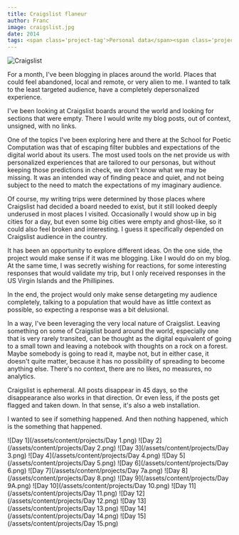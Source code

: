 ```yaml
---
title: Craigslist flaneur
author: Franc
image: craigslist.jpg
date: 2014
tags: <span class='project-tag'>Personal data</span><span class='project-tag'>Online communities</span><span class='project-tag'>Digital narratives</span>
---
```



![Craigslist](/assets/content/projects/craigslist01.png)

For a month, I've been blogging in places around the world. Places that could feel abandoned, local and remote, or very alien to me. I wanted to talk to the least targeted audience, have a completely depersonalized experience.

I've been looking at Craigslist boards around the world and looking for sections that were empty. There I would write my blog posts, out of context, unsigned, with no links.

One of the topics I've been exploring here and there at the School for Poetic Computation was that of escaping filter bubbles and expectations of the digital world about its users. The most used tools on the net provide us with personalized experiences that are tailored to our personas, but without keeping those predictions in check, we don't know what we may be missing. It was an intended way of finding peace and quiet, and not being subject to the need to match the expectations of my imaginary audience.

Of course, my writing trips were determined by those places where Craigslist had decided a board needed to exist, but it still looked deeply underused in most places I visited. Occasionally I would show up in big cities for a day, but even some big cities were empty and ghost-like, so it could also feel broken and interesting. I guess it specifically depended on Craigslist audience in the country.

It has been an opportunity to explore different ideas. On the one side, the project would make sense if it was me blogging. Like I would do on my blog. At the same time, I was secretly wishing for reactions, for some interesting responses that would validate my trip, but I only received responses in the US Virgin Islands and the Phillipines.

In the end, the project would only make sense detargeting my audience completely, talking to a population that would have as little context as possible, so expecting a response was a bit delusional.

In a way, I've been leveraging the very local nature of Craigslist. Leaving something on some of Craigslist board around the world, especially one that is very rarely transited, can be thought as the digital equivalent of going to a small town and leaving a notebook with thoughts on a rock on a forest. Maybe somebody is going to read it, maybe not, but in either case, it doesn't quite matter, because it has no possibility of spreading to become anything else. There's no context, there are no likes, no measures, no analytics.

Craigslist is ephemeral. All posts disappear in 45 days, so the disappearance also works in that direction. Or even less, if the posts get flagged and taken down. In that sense, it's also a web installation.

I wanted to see if something happened. And then nothing happened, which is the something that happened.

![Day 1](/assets/content/projects/Day 1.png)
![Day 2](/assets/content/projects/Day 2.png)
![Day 3](/assets/content/projects/Day 3.png)
![Day 4](/assets/content/projects/Day 4.png)
![Day 5](/assets/content/projects/Day 5.png)
![Day 6](/assets/content/projects/Day 6.png)
![Day 7](/assets/content/projects/Day 7a.png)
![Day 8](/assets/content/projects/Day 8.png)
![Day 9](/assets/content/projects/Day 9A.png)
![Day 10](/assets/content/projects/Day 10.png)
![Day 11](/assets/content/projects/Day 11.png)
![Day 12](/assets/content/projects/Day 12.png)
![Day 13](/assets/content/projects/Day 13.png)
![Day 14](/assets/content/projects/Day 14.png)
![Day 15](/assets/content/projects/Day 15.png)
